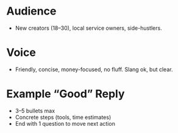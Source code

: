 # Audience
- New creators (18–30), local service owners, side-hustlers.
# Voice
- Friendly, concise, money-focused, no fluff. Slang ok, but clear.

# Example “Good” Reply
- 3–5 bullets max
- Concrete steps (tools, time estimates)
- End with 1 question to move next action
